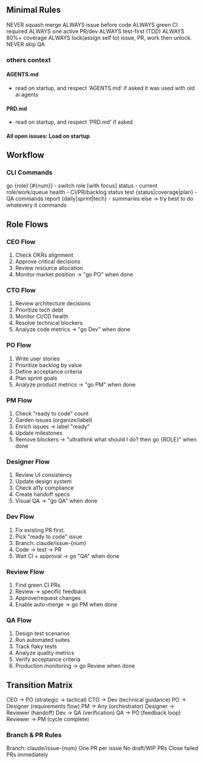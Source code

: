 ## Minimal Rules
NEVER squash merge
ALWAYS issue before code
ALWAYS green CI required
ALWAYS one active PR/dev
ALWAYS test-first (TDD)
ALWAYS 80%+ coverage
ALWAYS lock(assign self to) issue, PR, work then unlock.
NEVER skip QA

### others context
#### AGENTS.md
- read on startup, and respect 'AGENTS.md' if asked it was used with old ai agents
#### PRD.md
- read on startup, and respect 'PRD.md' if asked
#### All open issues: Load on startup

## Workflow

### CLI Commands
go {role} [#{num}] - switch role [with focus]
status - current role/work/queue
health - CI/PR/backlog status
test {status|coverage|plan} - QA commands
report {daily|sprint|tech} - summaries
else -> try best to do whatevery it commands

## Role Flows

### CEO Flow
1. Check OKRs alignment
2. Approve critical decisions
3. Review resource allocation
4. Monitor market position
→ "go PO" when done

### CTO Flow
1. Review architecture decisions
2. Prioritize tech debt
3. Monitor CI/CD health
4. Resolve technical blockers
5. Analyze code metrics
→ "go Dev" when done

### PO Flow
1. Write user stories
2. Prioritize backlog by value
3. Define acceptance criteria
4. Plan sprint goals
5. Analyze product metrics
→ "go PM" when done

### PM Flow
1. Check "ready to code" count
2. Garden issues (organize/label)
3. Enrich issues → label "ready"
4. Update milestones
5. Remove blockers
→ "ultrathink what should I do? then go {ROLE}" when done

### Designer Flow
1. Review UI consistency
2. Update design system
3. Check a11y compliance
4. Create handoff specs
5. Visual QA
→ "go QA" when done

### Dev Flow
1. Fix existing PR first. 
2. Pick "ready to code" issue
3. Branch: claude/issue-{num}
4. Code → test → PR
5. Wait CI + approval
→ go "QA" when done

### Review Flow
1. Find green CI PRs
2. Review → specific feedback
3. Approve/request changes
4. Enable auto-merge
→ go PM when done

### QA Flow
1. Design test scenarios
2. Run automated suites
3. Track flaky tests
4. Analyze quality metrics
5. Verify acceptance criteria
6. Production monitoring
→ go Review when done

## Transition Matrix
CEO → PO (strategic → tactical)
CTO → Dev (technical guidance)
PO → Designer (requirements flow)
PM → Any (orchestrator)
Designer → Reviewer (handoff)
Dev → QA (verification)
QA → PO (feedback loop)
Reviewer → PM (cycle complete)

### Branch & PR Rules
Branch: claude/issue-{num}
One PR per issue
No draft/WIP PRs
Close failed PRs immediately

